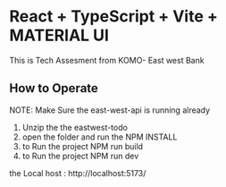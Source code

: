 # React + TypeScript + Vite + MATERIAL UI

This is Tech Assesment from KOMO- East west Bank

## How to Operate

NOTE: Make Sure the east-west-api is running already

1.  Unzip the the eastwest-todo
2.  open the folder and run the NPM INSTALL
3.  to Run the project NPM run build
4.  to Run the project NPM run dev

the Local host : http://localhost:5173/
